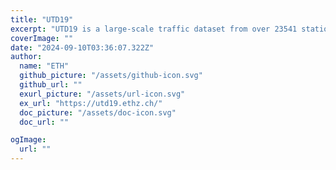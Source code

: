 ```yaml
---
title: "UTD19"
excerpt: "UTD19 is a large-scale traffic dataset from over 23541 stationary detectors on urban roads in 40 cities worldwide making it the largest multi-city traffic dataset publically available. The Institute for Transport Planning and Systems ETH Zurich collected the data in a research campaign from 2017-2019. The data mainly consists of measurements from loop detectors, which record vehicle flow and occupancy (or speed) in relatively small aggregation interval, typically 3-5min. The location of all detectors and the associated roads have been geo-coded in WGS84 coordinates making map matching as easy as possible. Its use is open to researchers from all over the world."
coverImage: ""
date: "2024-09-10T03:36:07.322Z"
author:
  name: "ETH"
  github_picture: "/assets/github-icon.svg"
  github_url: ""
  exurl_picture: "/assets/url-icon.svg"
  ex_url: "https://utd19.ethz.ch/"
  doc_picture: "/assets/doc-icon.svg"
  doc_url: ""

ogImage:
  url: ""
---
```

